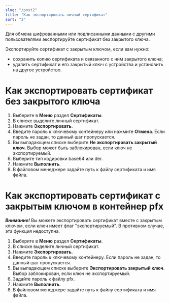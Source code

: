```yaml
---
slug: "/post2"
title: "Как экспортировать личный сертификат"
sort: "2"
---
```


Для обмена шифрованными или подписанными данными с другими пользователями экспортируйте сертификат без закрытого ключа.

Экспортируйте сертификат с закрытым ключом, если вам нужно:
- сохранить копию сертификата и связанного с ним закрытого ключа;
- удалить сертификат и его закрытый ключ с устройства и установить на другое устройство.


# Как экспортировать сертификат без закрытого ключа

1. Выберите в **Меню** раздел **Сертификаты**.
2. В списке выделите личный сертификат.
3. Нажмите **Экспортировать**.
4. Введите пароль к ключевому контейнеру или нажмите **Отмена**. Если пароль не задан, то данный шаг пропускается.
5. Вы выпадающем списке выберите **Не экспортировать закрытый ключ**. Выбор может быть заблокирован, если ключ не экспортируемый.
6. Выберите тип кодировки base64 или der.
7. Нажмите **Выполнить**.
8. В файловом менеджере задайте путь к файлу сертификата и имя файла.

# Как экспортировать сертификат с закрытым ключом в контейнер pfx

***Внимание!*** Вы можете экспортировать сертификат вместе с закрытым ключом, если ключ имеет флаг "экспортируемый". В противном случае, эта функция недоступна.

1. Выберите в **Меню** раздел **Сертификаты**.
2. В списке выделите личный сертификат.
3. Нажмите **Экспортировать**.
4. Введите пароль к ключевому контейнеру. Если пароль не задан, то данный шаг пропускается.
5. Вы выпадающем списке выберите **Экспортировать закрытый ключ**. Выбор заблокирован, если ключ не экспортируемый.
6. Задайте пароль к файлу pfx.
7. Нажмите **Выполнить**.
8. В файловом менеджере задайте путь к файлу сертификата и имя файла.

